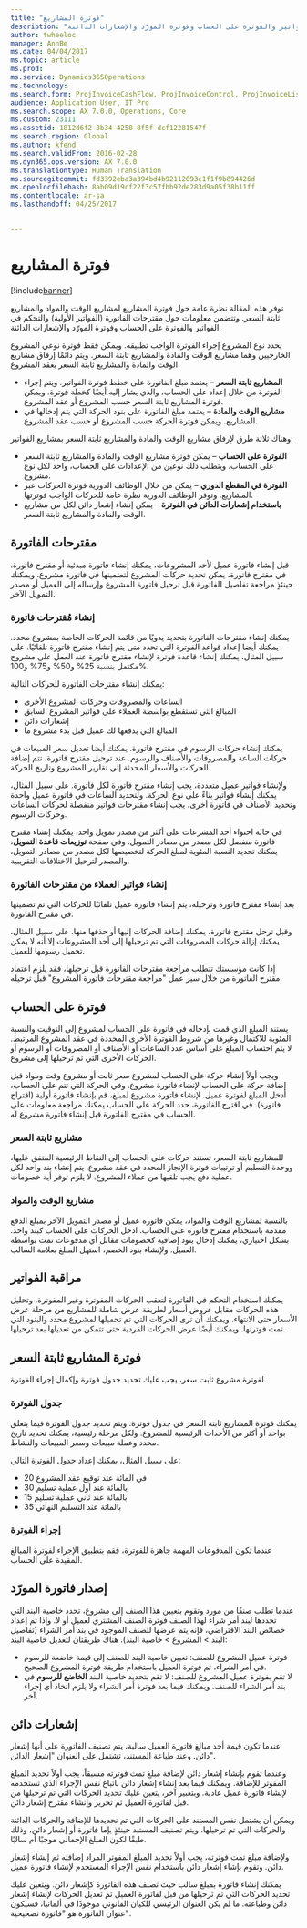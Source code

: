 ```yaml
---
title: "فوترة المشاريع"
description: "توفر هذه المقالة نظرة عامة حول فوترة المشاريع لمشاريع الوقت والمواد والمشاريع ثابتة السعر. وتتضمن معلومات حول مقترحات الفاتورة (الفواتير الأولية) والتحكم في الفواتير والفوترة على الحساب وفوترة المورّد والإشعارات الدائنة."
author: twheeloc
manager: AnnBe
ms.date: 04/04/2017
ms.topic: article
ms.prod: 
ms.service: Dynamics365Operations
ms.technology: 
ms.search.form: ProjInvoiceCashFlow, ProjInvoiceControl, ProjInvoiceListPage, ProjInvoiceProposalDetail, ProjInvoiceProposalListPage
audience: Application User, IT Pro
ms.search.scope: AX 7.0.0, Operations, Core
ms.custom: 23111
ms.assetid: 1812d6f2-8b34-4258-8f5f-dcf12281547f
ms.search.region: Global
ms.author: kfend
ms.search.validFrom: 2016-02-28
ms.dyn365.ops.version: AX 7.0.0
ms.translationtype: Human Translation
ms.sourcegitcommit: fd3392eba3a394bd4b92112093c1f1f9b894426d
ms.openlocfilehash: 8ab09d19cf22f3c57fbb92de283d9a05f38b11ff
ms.contentlocale: ar-sa
ms.lasthandoff: 04/25/2017


---
```


# <a name="project-invoicing"></a>فوترة المشاريع

[!include[banner](../includes/banner.md)]


توفر هذه المقالة نظرة عامة حول فوترة المشاريع لمشاريع الوقت والمواد والمشاريع ثابتة السعر. وتتضمن معلومات حول مقترحات الفاتورة (الفواتير الأولية) والتحكم في الفواتير والفوترة على الحساب وفوترة المورّد والإشعارات الدائنة.

يحدد نوع المشروع إجراء الفوترة الواجب تطبيقه. ويمكن فقط فوترة نوعي المشروع الخارجيين وهما مشاريع الوقت والمادة والمشاريع ثابتة السعر. ويتم دائمًا إرفاق مشاريع الوقت والمادة والمشاريع ثابتة السعر بعقد المشروع.

-   **المشاريع ثابتة السعر** – يعتمد مبلغ الفاتورة على خطط فوترة الفواتير. ويتم إجراء الفوترة من خلال إعداد على الحساب، والذي يشار إليه أيضًا كخطة فوترة. ويمكن فوترة المشاريع ثابتة السعر حسب المشروع أو عقد المشروع.
-   **مشاريع الوقت والمادة** – يعتمد مبلغ الفاتورة على بنود الحركة التي يتم إدخالها في المشاريع. ويمكن فوترة الحركة حسب المشروع أو حسب عقد المشروع.

وهناك ثلاثة طرق لإرفاق مشاريع الوقت والمادة والمشاريع ثابتة السعر بمشاريع الفواتير:

-   **الفوترة على الحساب** – يمكن فوترة مشاريع الوقت والمادة والمشاريع ثابتة السعر على الحساب. ويتطلب ذلك نوعين من الإعدادات على الحساب، واحد لكل نوع مشروع.
-   **الفوترة في المقطع الدوري** – يمكن من خلال الوظائف الدورية فوترة الحركات عبر المشاريع. وتوفر الوظائف الدورية نظرة عامة للحركات الواجب فوترتها.
-   **باستخدام إشعارات الدائن في الفوترة** – يمكن إنشاء إشعار دائن لكل من مشاريع الوقت والمادة والمشاريع ثابتة السعر.

## <a name="invoice-proposals"></a>مقترحات الفاتورة
قبل إنشاء فاتورة عميل لأحد المشروعات، يمكنك إنشاء فاتورة مبدئية أو مقترح فاتورة. في مقترح فاتورة، يمكن تحديد حركات المشروع لتضمينها في فاتورة مشروع. ويمكنك حينئذٍ مراجعة تفاصيل الفاتورة قبل ترحيل فاتورة المشروع وإرساله إلى العميل أو مصدر التمويل الآخر.

### <a name="creating-invoice-proposals"></a>إنشاء مُقترحات فاتورة

يمكنك إنشاء مقترحات الفاتورة بتحديد يدويًا من قائمة الحركات الخاصة بمشروع محدد. يمكنك أيضا إعداد قواعد الفوترة التي تحدد متى يتم إنشاء مقترح فاتورة تلقائيًا. على سبيل المثال، يمكنك إنشاء قاعدة فوترة لإنشاء مقترح فاتورة عند العمل على مشروح مكتمل بنسبة 25% و50% و75% و100%. 

يمكنك إنشاء مقترحات الفاتورة للحركات التالية:

-   الساعات والمصروفات وحركات المشروع الأخرى
-   المبالغ التي تستقطع بواسطة العملاء على فواتير المشروع السابق
-   إشعارات دائن
-   المبالغ التي يدفعها لك عميل قبل بدء مشروع ما

يمكنك إنشاء حركات الرسوم في مقترح فاتورة. يمكنك أيضا تعديل سعر المبيعات في حركات الساعة والمصروفات والأصناف والرسوم. عند ترحيل مقترح فاتورة، تتم إضافة الحركات والأسعار المحدثة إلى تقارير المشروع وتاريخ الحركة. 

ولإنشاء فواتير عميل متعددة، يجب إنشاء مقترح فاتورة لكل فاتورة. على سبيل المثال، يمكنك إنشاء فواتير بناءً على نوع الحركة. ولتحديد الساعات في فاتورة عميل واحدة وتحديد الأصناف في فاتورة أخرى، يجب إنشاء مقترحات فواتير منفصلة لحركات الساعات وحركات الرسوم. 

في حالة احتواء أحد المشرعات على أكثر من مصدر تمويل واحد، يمكنك إنشاء مقترح فاتورة منفصل لكل مصدر من مصادر التمويل. وفي صفحة **توزيعات قاعدة التمويل**، يمكنك تحديد النسبة المئوية لمبلغ الحركة لتخصيصها لكل مصدر من مصادر التمويل، والمصدر لترحيل الاختلافات التقريبية.

### <a name="creating-customer-invoices-from-invoice-proposals"></a>إنشاء فواتير العملاء من مقترحات الفاتورة

بعد إنشاء مقترح فاتورة وترحيله، يتم إنشاء فاتورة عميل تلقائيًا للحركات التي تم تضمينها في مقترح الفاتورة. 

وقبل ترحل مقترح فاتورة، يمكنك إضافة الحركات إليها أو حذفها منها. على سبيل المثال، يمكنك إزالة حركات المصروفات التي تم ترحيلها إلى أحد المشروعات إلا أنه لا يمكن تحميل رسومها للعميل. 

إذا كانت مؤسستك تتطلب مراجعة مقترحات الفاتورة قبل ترحيلها، فقد يلزم اعتماد مقترح الفاتورة من خلال سير عمل "مراجعة مقترحات فاتورة المشروع‬" قبل ترحيله.

## <a name="on-account-invoicing"></a>فوترة على الحساب
يستند المبلغ الذي قمت بإدخاله في فاتورة على الحساب لمشروع إلى التوقيت والنسبة المئوية للاكتمال وغيرها من شروط الفوترة الأخرى المحددة في عقد المشروع المرتبط. لا يتم احتساب المبلغ على أساس عدد الساعات أو الأصناف أو المصروفات أو الرسوم أو الحركات الأخرى التي تم ترحيلها إلى مشروع. 

ويجب أولاً إنشاء حركة على الحساب لمشروع سعر ثابت أو مشروع وقت ومواد قبل إضافة حركة على الحساب لإنشاء فاتورة مشروع. وفي الحركة التي تتم على الحساب، أدخل المبلغ لفوترة عميل. لإنشاء فاتورة مشروع لمبلغ، قم بإنشاء فاتورة أولية (اقتراح فاتورة). في اقترح الفاتورة، حدد الحركة على الحساب يمكنك مراجعة معلومات على الحساب في مقترح الفاتورة قبل إنشاء فاتورة مشروع له.

### <a name="fixed-price-projects"></a>مشاريع ثابتة السعر

للمشاريع ثابتة السعر، تستند حركات على الحساب إلى النقاط الرئيسية المتفق عليها، ووحدة التسليم أو ترتيبات فوترة الإنجاز المحدد في عقد مشروع. يتم إنشاء بند واحد لكل عملية دفع يجب تلقيها من عملاء المشروع. لا يلزم توفر أية خصومات.

### <a name="time-and-material-projects"></a>مشاريع الوقت والمواد

بالنسبة لمشاريع الوقت والمواد، يمكن فاتورة عميل أو مصدر التمويل الآخر بمبلغ الدفع مقدمة باستخدام مقترح فاتورة على الحساب. ادخل الحركات على الحساب كبند واحد. بشكل اختياري، يمكنك إدخال بنود إضافية كخصومات مقابل أي مدفوعات تمت بواسطة العميل. ولإنشاء بنود الخصم، استهل المبلغ بعلامة السالب.

## <a name="invoice-control"></a>مراقبة الفواتير
يمكنك استخدام التحكم في الفاتورة لتعقب الحركات المفوترة وغير المفوترة، وتحليل هذه الحركات مقابل عروض أسعار لطريقة عرض شاملة للمشاريع من مرحلة عرض الأسعار حتى الانتهاء. ويمكنك أن ترى الحركات التي تم تحميلها لمشروع محدد والبنود التي تمت فوترتها. ويمكنك أيضًا عرض الحركات الفردية حتى تتمكن من تعديلها بعد ترحيلها.

## <a name="invoicing-fixed-price-projects"></a>فوترة المشاريع ثابتة السعر
لفوترة مشروع ثابت سعر، يجب عليك تحديد جدول فوترة وإكمال إجراء الفوترة.

### <a name="billing-schedule"></a>جدول الفوترة

يمكنك فوترة المشاريع ثابتة السعر في جدول فوترة. ويتم تحديد جدول الفوترة فيما يتعلق بواحد أو أكثر من الأحداث الرئيسية للمشروع. ولكل مرحلة رئيسية، يمكنك تحديد تاريخ محدد وعملة مبيعات وسعر المبيعات والنشاط. 

على سبيل المثال، يمكنك إعداد جدول الفوترة التالي:

-   20 في المائة عند توقيع عقد المشروع
-   30 بالمائة عند أول عملية تسليم
-   15 بالمائة عند ثاني عملية تسليم
-   35 بالمائة عند التسليم النهائي

### <a name="invoicing-procedure"></a>إجراء الفوترة

عندما تكون المدفوعات المهمة جاهزة للفوترة، فقم بتطبيق الإجراء لفوترة المبالغ المقيدة على الحساب.

## <a name="vendor-invoicing"></a>إصدار فاتورة المورّد
عندما تطلب صنفًا من مورد وتقوم بتعيين هذا الصنف إلى مشروع، تحدد خاصية البند التي تحددها لبند أمر شراء لهذا الصنف فوترة الصنف المشتري لعميل أو لا. وإذا تم إعداد خصائص البند الافتراضي، فإنه يتم عرضها للصنف الموجود في بند أمر الشراء (تفاصيل البند &gt; المشروع &gt; خاصية البند). هناك طريقتان لتعديل خاصية البند:

-   فوترة عميل المشروع للصنف: تعيين خاصية البند للصنف إلى قيمة خاضعة للرسوم في أمر الشراء، ثم فوترة العميل باستخدام طريقة فوترة المشروع الصحيح.
-   لا تقم بفوترة عميل المشروع للصنف: لا تقم بتحديد خاصية البند **الخاضع للرسوم** في بند أمر الشراء للصنف. ويمكنك فيما بعد فوترة أمر الشراء ولا يلزم اتخاذ أي إجراء آخر.

## <a name="credit-notes"></a>إشعارات دائن
عندما تكون قيمة أحد مبالغ فاتورة العميل سالبة، يتم تصنيف الفاتورة على أنها إشعار دائن. وعند طباعة المستند، تشتمل على العنوان "إشعار الدائن". 

وعندما تقوم بإنشاء إشعار دائن لإضافة مبلغ تمت فوترته مسبقاً، يجب أولاً تحديد المبلغ المفوتر للإضافة. ويمكنك فيما بعد إنشاء إشعار دائن باتباع نفس الإجراء الذي تستخدمه لإنشاء فاتورة عميل عادية. وبتعبير آخر، يتعين عليك تحديد الحركات التي تم ترحيلها من قبل لفاتورة العميل ثم تحرير وإنشاء مقترح إشعار دائن. 

ويمكن أن يشتمل نفس المستند على الحركات التي تم تحديدها للإضافة والحركات الدائنة والحركات التي تم ترحيلها. ويتم تصنيف المستند حينئذٍ بإما فاتورة أو إشعار دائن، وذلك طبقًا لكون المبلغ الإجمالي موجبًا أم سالبًا. 

ولإضافة مبلغ تمت فوترته، يجب أولاً تحديد المبلغ المفوتر المراد إضافته ثم إنشاء إشعار دائن. وتقوم بإشاء إشعار دائن باستخدام نفس الإجراء المستخدم لإنشاء فاتورة عميل. 

يمكنك إنشاء فاتورة بمبلغ سالب حيث تصنف هذه الفاتورة كإشعار دائن. ويتعين عليك تحديد الحركات التي تم ترحيلها من قبل لفاتورة العميل ثم تعديل الحركات لإنشاء إشعار دائن وطباعته. ما لم يكن العنوان الرئيسي للكيان القانوني موجودًا في ألمانيا، فسيكون عنوان الفاتورة هو "فاتورة تصحيحية".




